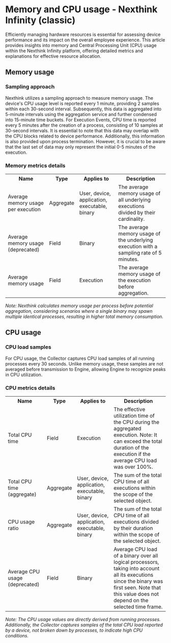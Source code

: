 <!DOCTYPE html>
<html lang="en">
<head>
    <meta charset="UTF-8">
    <meta name="viewport" content="width=device-width, initial-scale=1.0">
    <h1>Memory and CPU usage - Nexthink Infinity (classic)</h1>
</head>
  <body>
<p>Efficiently managing hardware resources is essential for assessing device performance and its impact on the overall employee experience. This article provides insights into memory and Central Processing Unit (CPU) usage within the Nexthink Infinity platform, offering detailed metrics and explanations for effective resource allocation.
</p>
<h2>Memory usage</h2>
<h3>Sampling approach</h3>
<p>Nexthink utilizes a sampling approach to measure memory usage. The device's CPU usage level is reported every 1 minute, providing 2 samples within each 30-second interval. Subsequently, this data is aggregated into 5-minute intervals using the aggregation service and further condensed into 15-minute time buckets.
For Execution Events, CPU time is reported every 5 minutes after the creation of a process, consisting of 10 samples at 30-second intervals. It is essential to note that this data may overlap with the CPU blocks related to device performance. Additionally, this information is also provided upon process termination. However, it is crucial to be aware that the last set of data may only represent the initial 0-5 minutes of the execution.
</p>
<h3>Memory metrics details</h3>
<table>
    <tr>
        <th>Name</th>
        <th>Type</th>
        <th>Applies to</th>
        <th>Description</th>
    </tr>
    <tr>
        <td>Average memory usage per execution</td>
        <td>Aggregate</td>
        <td>User, device, application, executable, binary</td>
        <td>The average memory usage of all underlying executions divided by their cardinality.</td>
    </tr>
    <tr>
        <td>Average memory usage (deprecated)</td>
        <td>Field</td>
        <td>Binary</td>
        <td>The average memory usage of the underlying execution with a sampling rate of 5 minutes.</td>
    </tr>
    <tr>
        <td>Average memory usage</td>
        <td>Field</td>
        <td>Execution</td>
        <td>The average memory usage of the execution before aggregation.</td>
    </tr>
</table>
<p><i>Note: Nexthink calculates memory usage per process before potential aggregation, considering scenarios where a single binary may spawn multiple identical processes, resulting in higher total memory consumption.
</i></p>

<h2>CPU usage</h2>
<h3>CPU load samples</h3>
<p>For CPU usage, the Collector captures CPU load samples of all running processes every 30 seconds. Unlike memory usage, these samples are not averaged before transmission to Engine, allowing Engine to recognize peaks in CPU utilization.
</p>
<h3>CPU metrics details</h3>
<table>
  <tr>
        <th>Name</th>
        <th>Type</th>
        <th>Applies to</th>
        <th>Description</th>
    </tr>
    <tr>
        <td>Total CPU time</td>
        <td>Field</td>
        <td>Execution</td>
        <td>The effective utilization time of the CPU during the aggregated execution. Note: It can exceed the total duration of the execution if the average CPU load was over 100%.</td>
    </tr>
    <tr>
        <td>Total CPU time (aggregate)</td>
        <td>Aggregate</td>
        <td>User, device, application, executable, binary</td>
        <td>The sum of the total CPU time of all executions within the scope of the selected object.</td>
    </tr>
    <tr>
        <td>CPU usage ratio</td>
        <td>Aggregate</td>
        <td>User, device, application, executable, binary</td>
        <td>The sum of the total CPU time of all executions divided by their duration within the scope of the selected object.</td>
    </tr>
    <tr>
        <td>Average CPU usage (deprecated)</td>
        <td>Field</td>
        <td>Binary</td>
        <td>Average CPU load of a binary over all logical processors, taking into account all its executions since the binary was first seen. Note that this value does not depend on the selected time frame.</td>
    </tr>
</table>
<p><i>Note: The CPU usage values are directly derived from running processes. Additionally, the Collector captures samples of the total CPU load reported by a device, not broken down by processes, to indicate high CPU conditions.
</i></p>
</body>
</html>
